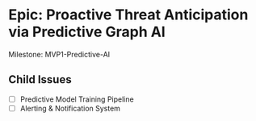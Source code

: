 # Epic: Proactive Threat Anticipation via Predictive Graph AI

Milestone: MVP1-Predictive-AI

## Child Issues
- [ ] Predictive Model Training Pipeline
- [ ] Alerting & Notification System
